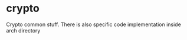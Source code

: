 # crypto

Crypto common stuff. There is also specific code implementation inside arch directory&#x20;
